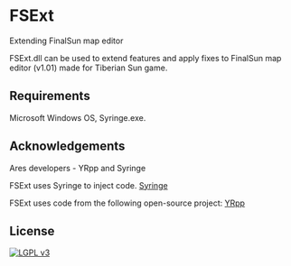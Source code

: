 # FSExt
Extending FinalSun map editor

FSExt.dll can be used to extend features and apply fixes to FinalSun map editor (v1.01) made for Tiberian Sun game.

## Requirements

Microsoft Windows OS, Syringe.exe.

## Acknowledgements

Ares developers - YRpp and Syringe 

FSExt uses Syringe to inject code.
[Syringe](https://github.com/Ares-Developers/Syringe)

FSExt uses code from the following open-source project:
[YRpp](https://github.com/Ares-Developers/YRpp)

## License

[![LGPL v3](https://www.gnu.org/graphics/lgplv3-147x51.png)](https://opensource.org/licenses/LGPL-3.0)

